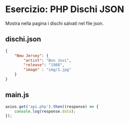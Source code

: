 # Esercizio: PHP Dischi JSON

Mostra nella pagina i dischi salvati nel file json.

## dischi.json

``` json
{
    "New Jersey": {
        "artist": "Bon Jovi",
        "release": "1988",
        "image" : "img/1.jpg"
    }
}
```
## main.js
``` js
axios.get('api.php').then((response) => {
    console.log(response.data);
});
```